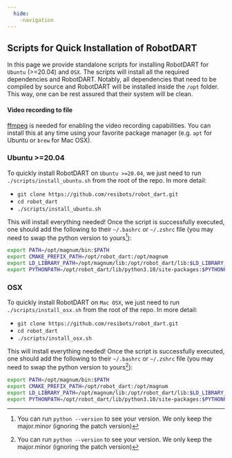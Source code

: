 ```yaml
---
  hide:
    -navigation
---
```

<style>
  .md-typeset h1,
  .md-content__button {
    display: none;
  }
</style>

## Scripts for Quick Installation of RobotDART

In this page we provide standalone scripts for installing RobotDART for `Ubuntu` (>=20.04) and `OSX`. The scripts will install all the required dependencies and RobotDART. Notably, all dependencies that need to be compiled by source and RobotDART will be installed inside the `/opt` folder. This way, one can be rest assured that their system will be clean.

#### Video recording to file

[ffmpeg](https://www.ffmpeg.org/) is needed for enabling the video recording capabilities. You can install this at any time using your favorite package manager (e.g. `apt` for Ubuntu or `brew` for Mac OSX).

### Ubuntu >=20.04

To quickly install RobotDART on `Ubuntu >=20.04`, we just need to run `./scripts/install_ubuntu.sh` from the root of the repo. In more detail:

- `git clone https://github.com/resibots/robot_dart.git`
- `cd robot_dart`
- `./scripts/install_ubuntu.sh`

This will install everything needed! Once the script is successfully executed, one should add the following to their `~/.bashrc` or `~/.zshrc` file (you may need to swap the python version to yours[^1]):

```bash
export PATH=/opt/magnum/bin:$PATH
export CMAKE_PREFIX_PATH=/opt/robot_dart:/opt/magnum
export LD_LIBRARY_PATH=/opt/magnum/lib:/opt/robot_dart/lib:$LD_LIBRARY_PATH
export PYTHONPATH=/opt/robot_dart/lib/python3.10/site-packages:$PYTHONPATH
```

<!-- ```bash
export PATH=/opt/magnum/bin:$PATH
export LD_LIBRARY_PATH=/opt/dart/lib:/opt/magnum/lib:/opt/robot_dart/lib:$LD_LIBRARY_PATH
export PYTHONPATH=/opt/dart/lib/python3/dist-packages:/opt/robot_dart/lib/python3.8/site-packages:$PYTHONPATH
``` -->

### OSX

To quickly install RobotDART on `Mac OSX`, we just need to run `./scripts/install_osx.sh` from the root of the repo. In more detail:

- `git clone https://github.com/resibots/robot_dart.git`
- `cd robot_dart`
- `./scripts/install_osx.sh`

This will install everything needed! Once the script is successfully executed, one should add the following to their `~/.bashrc` or `~/.zshrc` file (you may need to swap the python version to yours[^1]):

```bash
export PATH=/opt/magnum/bin:$PATH
export CMAKE_PREFIX_PATH=/opt/robot_dart:/opt/magnum
export LD_LIBRARY_PATH=/opt/magnum/lib:/opt/robot_dart/lib:$LD_LIBRARY_PATH
export PYTHONPATH=/opt/robot_dart/lib/python3.10/site-packages:$PYTHONPATH
```


[^1]: You can run `python --version` to see your version. We only keep the major.minor (ignoring the patch version)
